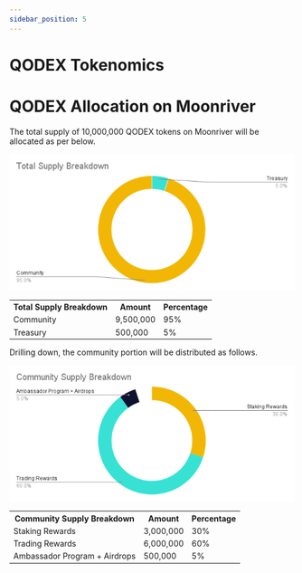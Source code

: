 ```yaml
---
sidebar_position: 5
---
```


# QODEX Tokenomics 

# QODEX Allocation on Moonriver

The total supply of 10,000,000 QODEX tokens on Moonriver will be allocated as per below.

<center>
  <img src="/img/tokenomics/1.png"></img>
</center>

<center>
    <table>
        <tr>
            <th> Total Supply Breakdown </th>
            <th> Amount  </th>
            <th> Percentage </th>
        </tr>
        <tr>
            <td> Community </td>
            <td> 9,500,000 </td>
            <td> 95% </td>
        </tr>
        <tr>
            <td> Treasury </td>
            <td> 500,000 </td>
            <td> 5% </td>
        </tr>
    </table>
</center>

Drilling down, the community portion will be distributed as follows.

<center>
    <img src="/img/tokenomics/2.png"></img>
</center>


<center>
    <table>
        <tr>
            <th> Community Supply Breakdown </th>
            <th> Amount  </th>
            <th> Percentage </th>
        </tr>
        <tr>
            <td> Staking Rewards </td>
            <td> 3,000,000 </td>
            <td> 30% </td>
        </tr>
        <tr>
            <td> Trading Rewards </td>
            <td> 6,000,000 </td>
            <td> 60% </td>
        </tr>
        <tr>
            <td> Ambassador Program + Airdrops </td>
            <td> 500,000 </td>
            <td> 5% </td>
        </tr>
    </table>
</center>
